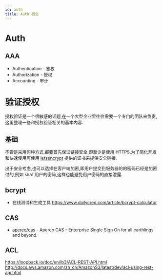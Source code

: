 ```yaml
---
id: auth
title: Auth 概念
---
```


# Auth

## AAA
* Authentication - 鉴权
* Authorization - 授权
* Accounting - 审计

# 验证授权

授权验证是一个很敏感的话题,在一个大型企业里往往需要一个专门的团队来负责,这里整理一些和授权验证相关的基本内容.

## 基础

不管是采用何种方式,都要首先保证链接安全,即至少是使用 HTTPS,为了简化开发和快速使用可使用 [letsencrypt](https://letsencrypt.org/) 提供的证书来提供安全链接.

出于安全考虑,也可以选择在客户端加密,即用户提交到服务器的的密码已经是加密过的,例如 sha1 用户的密码,这样也能避免用户密码的直接泄露.

## bcrypt
* 在线测试和生成工具 https://www.dailycred.com/article/bcrypt-calculator

## CAS
* [apereo/cas](https://github.com/apereo/cas) - Apereo CAS - Enterprise Single Sign On for all earthlings and beyond.

## ACL
https://loopback.io/doc/en/lb3/ACL-REST-API.html
http://docs.aws.amazon.com/zh_cn/AmazonS3/latest/dev/acl-using-rest-api.html


